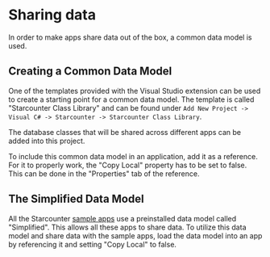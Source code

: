 # Sharing data

In order to make apps share data out of the box, a common data model is used.

## Creating a Common Data Model

One of the templates provided with the Visual Studio extension can be used to create a starting point for a common data model. The template is called "Starcounter Class Library" and can be found under `Add New Project -> Visual C# -> Starcounter -> Starcounter Class Library`.

The database classes that will be shared across different apps can be added into this project.

To include this common data model in an application, add it as a reference. For it to properly work, the "Copy Local" property has to be set to false. This can be done in the "Properties" tab of the reference.

## The Simplified Data Model

All the Starcounter [sample apps](https://github.com/Starcounterapps) use a preinstalled data model called "Simplified". This allows all these apps to share data. To utilize this data model and share data with the sample apps, load the data model into an app by referencing it and setting "Copy Local" to false.

